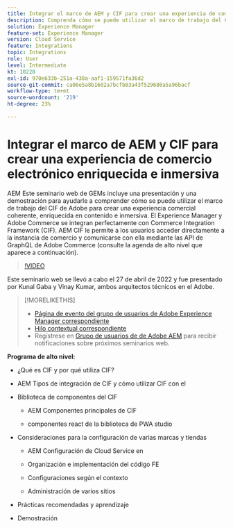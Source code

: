 ```yaml
---
title: Integrar el marco de AEM y CIF para crear una experiencia de comercio electrónico enriquecida e inmersiva
description: Comprenda cómo se puede utilizar el marco de trabajo del CIF de Adobe para generar una experiencia comercial coherente, enriquecida en contenido e inmersiva.
solution: Experience Manager
feature-set: Experience Manager
version: Cloud Service
feature: Integrations
topic: Integrations
role: User
level: Intermediate
kt: 10220
exl-id: 970e633b-251a-438a-aaf1-159571fa36d2
source-git-commit: ca06e5a8b1602a7bcfb83a43f529680a5a96bacf
workflow-type: tm+mt
source-wordcount: '219'
ht-degree: 23%

---
```


# Integrar el marco de AEM y CIF para crear una experiencia de comercio electrónico enriquecida e inmersiva

AEM Este seminario web de GEMs incluye una presentación y una demostración para ayudarle a comprender cómo se puede utilizar el marco de trabajo del CIF de Adobe para crear una experiencia comercial coherente, enriquecida en contenido e inmersiva. El Experience Manager y Adobe Commerce se integran perfectamente con Commerce Integration Framework (CIF). AEM CIF le permite a los usuarios acceder directamente a la instancia de comercio y comunicarse con ella mediante las API de GraphQL de Adobe Commerce (consulte la agenda de alto nivel que aparece a continuación).

>[!VIDEO](https://video.tv.adobe.com/v/342565/?quality=12&learn=on)

Este seminario web se llevó a cabo el 27 de abril de 2022 y fue presentado por Kunal Gaba y Vinay Kumar, ambos arquitectos técnicos en el Adobe.

>[!MORELIKETHIS]
>
>* [Página de evento del grupo de usuarios de Adobe Experience Manager correspondiente](https://adobe.ly/3O0uXl5/)
>* [Hilo contextual correspondiente](https://adobe.ly/3jorz5r)
>* Regístrese en [Grupo de usuarios de de Adobe AEM](https://aem-augs.adobe.com/) para recibir notificaciones sobre próximos seminarios web.


**Programa de alto nivel:**

* ¿Qué es CIF y por qué utiliza CIF?

* AEM Tipos de integración de CIF y cómo utilizar CIF con el

* Biblioteca de componentes del CIF

   * AEM Componentes principales de CIF

   * componentes react de la biblioteca de PWA studio

* Consideraciones para la configuración de varias marcas y tiendas

   * AEM Configuración de Cloud Service en

   * Organización e implementación del código FE

   * Configuraciones según el contexto

   * Administración de varios sitios

* Prácticas recomendadas y aprendizaje

* Demostración
